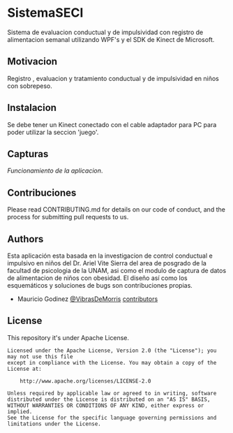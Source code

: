 # SistemaSECI
Sistema de evaluacion conductual y de impulsividad con registro de alimentacion semanal
utilizando WPF's y el SDK de Kinect de Microsoft.

## Motivacion
Registro , evaluacion y tratamiento conductual y de impulsividad en niños con sobrepeso.

## Instalacion
Se debe tener un Kinect conectado con el cable adaptador para PC para poder utilizar la seccion 'juego'.

## Capturas
*Funcionamiento de la aplicacion*.

## Contribuciones
Please read CONTRIBUTING.md for details on our code of conduct, and the process for submitting pull requests to us.

## Authors
Esta aplicación esta basada en la investigacion de control conductual e impulsivo en niños del Dr. Ariel Vite Sierra 
del area de posgrado de la facultad de psicologia de la UNAM, 
asi como el modulo de captura de datos de alimentacion de niños con obesidad. 
El diseño así como los esquemáticos y soluciones de bugs son contribuciones propias.
* Mauricio Godinez [@VibrasDeMorris](https://twitter.com/vibrasdemorris) [contributors](https://github.com/MauMorris)

## License
This repository it's under Apache License. 
```
Licensed under the Apache License, Version 2.0 (the "License"); you may not use this file 
except in compliance with the License. You may obtain a copy of the License at:

    http://www.apache.org/licenses/LICENSE-2.0

Unless required by applicable law or agreed to in writing, software
distributed under the License is distributed on an "AS IS" BASIS,  
WITHOUT WARRANTIES OR CONDITIONS OF ANY KIND, either express or implied.
See the License for the specific language governing permissions and
limitations under the License.
```
